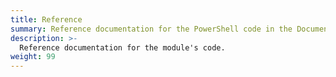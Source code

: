 ```yaml
---
title: Reference
summary: Reference documentation for the PowerShell code in the Documentarian.AstInfo module.
description: >-
  Reference documentation for the module's code.
weight: 99
---
```

